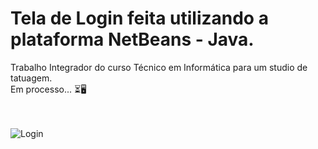 # Tela de Login feita utilizando a plataforma NetBeans - Java. 
Trabalho Integrador do curso Técnico em Informática para um studio de tatuagem. <br>
Em processo... ⏳🖥️<br> <br> <br>


![Login](https://user-images.githubusercontent.com/109548564/179893848-90c348a4-d256-4a37-93e0-001869444688.PNG)
